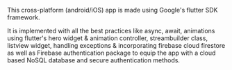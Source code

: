 This cross-platform (android/iOS) app is made using Google's flutter SDK framework.


It is implemented with all the best practices like async, await, animations using flutter's hero widget & animation controller, streambuilder class, listview widget, handling exceptions & incorporating firebase cloud firestore as well as Firebase authentication package to equip the app with a cloud based NoSQL database and secure authentication methods.
